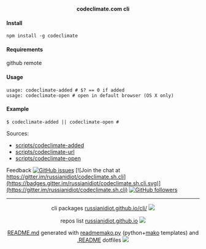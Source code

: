 <p align="center">
	<b>codeclimate.com cli</b>
</p>

#### Install

`npm install -g codeclimate`

#### Requirements

github remote

#### Usage

```shell
usage: codeclimate-added # $? == 0 if added
usage: codeclimate-open # open in default browser (OS X only)

```

#### Example

```shell
$ codeclimate-added || codeclimate-open # 
```

Sources:
*	[scripts/codeclimate-added](https://github.com/russianidiot/codeclimate.sh.cli/blob/master/scripts/codeclimate-added)
*	[scripts/codeclimate-url](https://github.com/russianidiot/codeclimate.sh.cli/blob/master/scripts/codeclimate-url)
*	[scripts/codeclimate-open](https://github.com/russianidiot/codeclimate.sh.cli/blob/master/scripts/codeclimate-open)

Feedback
[![GitHub issues](https://img.shields.io/github/issues/russianidiot/codeclimate.sh.cli.svg)](https://github.com/russianidiot/codeclimate.sh.cli/issues)
[![Join the chat at https://gitter.im/russianidiot/codeclimate.sh.cli](https://badges.gitter.im/russianidiot/codeclimate.sh.cli.svg)](https://gitter.im/russianidiot/codeclimate.sh.cli)
[![GitHub followers](https://img.shields.io/github/followers/russianidiot.svg?style=social&label=Follow)](https://github.com/russianidiot)

* * *

<p align="center">
	cli packages <a href="http://russianidiot.github.io/python/">russianidiot.github.io/cli/</a>
<img src="http://russianidiot.github.io/images/cli/16.png" />
</p>

<p align="center">
	repos list <a href="http://russianidiot.github.io/">russianidiot.github.io</a> <img src="http://russianidiot.github.io/images/star/16.png" />
</p>

<p align="center">
	<a href="https://raw.githubusercontent.com/russianidiot/codeclimate.sh.cli/master/.README/nodejs.com/README.md">README.md</a> generated with <a href="https://github.com/russianidiot/readme-mako.py">readmemako.py</a> (python+<a href="http://www.makotemplates.org/">mako</a> templates) and <a href="https://github.com/russianidiot-dotfiles/.README">.README</a> dotfiles 
<img src="http://russianidiot.github.io/images/book/16.png">
</p>
